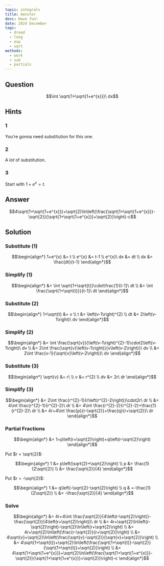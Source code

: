 ```yaml
---
topic: integrals
title: monster
desc: Have fun!
date: 2024 December
tags:
  - dread
  - long
  - exp
  - sqrt
methods:
  - work
  - sub
  - partials
---
```



## Question
```math
\int \sqrt{1+\sqrt{1+e^{x}}}\ dx
```


## Hints

### 1
You’re gonna need substitution for this one.

### 2
A <em>lot</em> of substitution.

### 3
Start with $1 + e^x = t$.


## Answer
```math
4\sqrt{1+\sqrt{1+e^{x}}}+\sqrt{2}\ln\left(\frac{\sqrt{1+\sqrt{1+e^{x}}}-\sqrt{2}}{\sqrt{1+\sqrt{1+e^{x}}}+\sqrt{2}}\right)-c
```


## Solution

### Substitute (1)
```math
\begin{align*}
  1+e^{x} &= t
  \\ e^{x} &= t-1
  \\ e^{x}\ dx &= dt
  \\ dx &= \frac{dt}{t-1}
\end{align*}
```

### Simplify (1)
```math
\begin{align*}
  &= \int \sqrt{1+\sqrt{t}}\cdot\frac{1}{t-1}\ dt
  \\ &= \int \frac{\sqrt{1+\sqrt{t}}}{t-1}\ dt
\end{align*}
```

### Substitute (2)
```math
\begin{align*}
  1+\sqrt{t} &= v
  \\ t &= \left(v-1\right)^{2}
  \\ dt &= 2\left(v-1\right)\ dv
\end{align*}
```

### Simplify (2)
```math
\begin{align*}
  &= \int \frac{\sqrt{v}}{\left(v-1\right)^{2}-1}\cdot2\left(v-1\right)\ dv
  \\ &= 2\int \frac{\sqrt{v}\left(v-1\right)}{v\left(v-2\right)}\ dv
  \\ &= 2\int \frac{v-1}{\sqrt{v}\left(v-2\right)}\ dv
\end{align*}
```

### Substitute (3)
```math
\begin{align*}
  \sqrt{v} &= r\ 
  \\ v &= r^{2}
  \\ dv &= 2r\ dr
\end{align*}
```

### Simplify (3)
```math
\begin{align*}
  &= 2\int \frac{r^{2}-1}{r\left(r^{2}-2\right)}\cdot2r\ dr
  \\ &= 4\int \frac{r^{2}-1}{r^{2}-2}\ dr
  \\ &= 4\int \frac{r^{2}-2}{r^{2}-2}+\frac{1}{r^{2}-2}\ dr
  \\ &= 4r+4\int \frac{p}{r-\sqrt{2}}+\frac{q}{r+\sqrt{2}}\ dr
\end{align*}
```

### Partial Fractions
```math
\begin{align*}
  &= 1=p\left(r+\sqrt{2}\right)+q\left(r-\sqrt{2}\right)
\end{align*}
```

Put $r = \sqrt{2}$:

```math
\begin{align*}
  1 &= p\left(\sqrt{2}+\sqrt{2}\right)
  \\ p &= \frac{1}{2\sqrt{2}}
  \\   &= \frac{\sqrt{2}}{4}
\end{align*}
```

Put $r = -\sqrt{2}$:

```math
\begin{align*}
  1 &= q\left(-\sqrt{2}-\sqrt{2}\right)
  \\ q & =-\frac{1}{2\sqrt{2}}
  \\   &= -\frac{\sqrt{2}}{4}
\end{align*}
```

### Solve
```math
\begin{align*}
  &= 4r+4\int \frac{\sqrt{2}}{4\left(r-\sqrt{2}\right)}-\frac{\sqrt{2}}{4\left(r+\sqrt{2}\right)}\ dr
  \\ &= 4r+\sqrt{2}\ln\left(r-\sqrt{2}\right)-\sqrt{2}\ln\left(r+\sqrt{2}\right)
  \\ &= 4r+\sqrt{2}\ln\left(\frac{r-\sqrt{2}}{r+\sqrt{2}}\right)
  \\ &= 4\sqrt{v}+\sqrt{2}\ln\left(\frac{\sqrt{v}-\sqrt{2}}{\sqrt{v}+\sqrt{2}}\right)
  \\ &= 4\sqrt{1+\sqrt{t}}+\sqrt{2}\ln\left(\frac{\sqrt{1+\sqrt{t}}-\sqrt{2}}{\sqrt{1+\sqrt{t}}+\sqrt{2}}\right)
  \\ &= 4\sqrt{1+\sqrt{1+e^{x}}}+\sqrt{2}\ln\left(\frac{\sqrt{1+\sqrt{1+e^{x}}}-\sqrt{2}}{\sqrt{1+\sqrt{1+e^{x}}}+\sqrt{2}}\right)-c
\end{align*}
```
